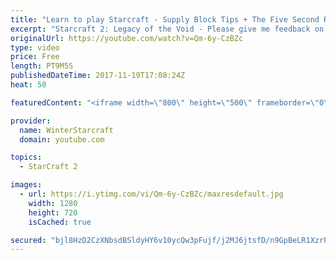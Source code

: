 ```yaml
---
title: "Learn to play Starcraft - Supply Block Tips + The Five Second Rule (Basic Guide & Tutorial)"
excerpt: "Starcraft 2: Legacy of the Void - Please give me feedback on this general video style/commentary, hopefully it helps you guys out!  Can very easily make more on different concepts if it is the right direction!  Sc2ReplayStats - http://www.sc2replaystats.com"
originalUrl: https://youtube.com/watch?v=Qm-6y-CzBZc
type: video
price: Free
length: PT9M5S
publishedDateTime: 2017-11-19T17:08:24Z
heat: 50

featuredContent: "<iframe width=\"800\" height=\"500\" frameborder=\"0\" src=\"https://www.youtube.com/embed/Qm-6y-CzBZc\" allow=\"accelerometer; autoplay; encrypted-media; gyroscope; picture-in-picture\" allowfullscreen></iframe>"

provider:
  name: WinterStarcraft
  domain: youtube.com

topics:
  - StarCraft 2

images:
  - url: https://i.ytimg.com/vi/Qm-6y-CzBZc/maxresdefault.jpg
    width: 1280
    height: 720
    isCached: true

secured: "bjl8HzD2CzXNbsdBSldyHY6v10ycQw3pFujf/j2MJ6jtsfD/n9GpBeLR1XzrPiGQ+vfYFRepntlLhYZphu7ZctDEiEFRMxLXj6ZAG4vDU7NZ0zDdTTCXUmqZLMO5/t8QsRbMP64raH1sr8rxZ6y6Zcy/Cp0tt9Phlt3UVvMZzGfN2BknYcQ1MIabqqzVfYcRqQ2+/QWsqrlAvmZaKvDBzpifLjRGMZlWszs7lPV0+6JJXO2TkXQzM9UYo4ID80gXpFYPQijmYawagFJD+Z0IIkI6ZfGbmKtErXIzdAyo6NQfd0PcWmUyoaSw81dwid88bmcTFnHKq/qqxY+GEIUj/TESGdkfha9xz6GF/T+BT41kwrD4f4D/BRfaS3rdf7A1X3NeXvgsrtvJnuOKDqAkiuwhHbHjuwnAB4RA0tAWUa0=;7eDB1pbClcgPtQxAdSWlRA=="
---
```


